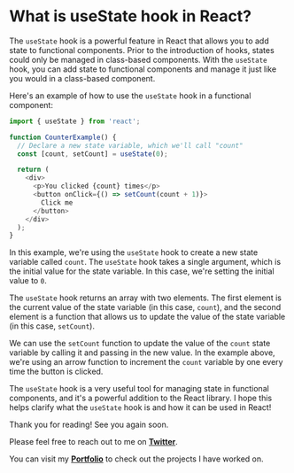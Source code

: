 # What is useState hook in React?

The `useState` hook is a powerful feature in React that allows you to add state to functional components. Prior to the introduction of hooks, states could only be managed in class-based components. With the `useState` hook, you can add state to functional components and manage it just like you would in a class-based component.

Here's an example of how to use the `useState` hook in a functional component:

```javascript
import { useState } from 'react';

function CounterExample() {
  // Declare a new state variable, which we'll call "count"
  const [count, setCount] = useState(0);

  return (
    <div>
      <p>You clicked {count} times</p>
      <button onClick={() => setCount(count + 1)}>
        Click me
      </button>
    </div>
  );
}
```

In this example, we're using the `useState` hook to create a new state variable called `count`. The `useState` hook takes a single argument, which is the initial value for the state variable. In this case, we're setting the initial value to `0`.

The `useState` hook returns an array with two elements. The first element is the current value of the state variable (in this case, `count`), and the second element is a function that allows us to update the value of the state variable (in this case, `setCount`).

We can use the `setCount` function to update the value of the `count` state variable by calling it and passing in the new value. In the example above, we're using an arrow function to increment the `count` variable by one every time the button is clicked.

The `useState` hook is a very useful tool for managing state in functional components, and it's a powerful addition to the React library. I hope this helps clarify what the `useState` hook is and how it can be used in React!

Thank you for reading! See you again soon.

Please feel free to reach out to me on [**Twitter**](https://twitter.com/BhagyaMudgal).

You can visit my [**Portfolio**](https://www.bhagyamudgal.com/) to check out the projects I have worked on.